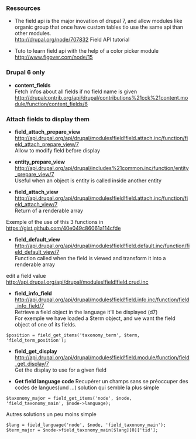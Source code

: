 ### Ressources

* The field api is the major inovation of drupal 7, and allow modules like organic group that once have custom tables tio use the same api than other modules.    
http://drupal.org/node/707832 Field API tutorial

* Tuto to learn field api with the help of a color picker module 
http://www.figover.com/node/15


### Drupal 6 only 

* **content_fields**    
Fetch infos about all fields if no field name is given 
http://drupalcontrib.org/api/drupal/contributions%21cck%21content.module/function/content_fields/6

### Attach fields to display them

* **field_attach_prepare_view**   
http://api.drupal.org/api/drupal/modules!field!field.attach.inc/function/field_attach_prepare_view/7   
Allow to modify field before display


* **entity_prepare_view**    
http://api.drupal.org/api/drupal/includes%21common.inc/function/entity_prepare_view/7   
Useful when an object is entity is called inside another entity

* **field_attach_view**    
http://api.drupal.org/api/drupal/modules!field!field.attach.inc/function/field_attach_view/7   
Return of a renderable array

Exemple of the use of this 3 functions in https://gist.github.com/40e049c86061a114cfde

* **field_default_view**    
http://api.drupal.org/api/drupal/modules!field!field.default.inc/function/field_default_view/7   
Function called when the field is viewed and transform it into a renderable array 

edit a field value   
http://api.drupal.org/api/drupal/modules!field!field.crud.inc

* **field_info_field**    
http://api.drupal.org/api/drupal/modules!field!field.info.inc/function/field_info_field/7   
Retrieve a field object in the language it'll be displayed (d7)   
For exemple we have loaded a $term object, and we want the field object of one of its fields. 
```
$position = field_get_items('taxonomy_term', $term, 'field_term_position');
```

* **field_get_display**   
http://api.drupal.org/api/drupal/modules!field!field.module/function/field_get_display/7   
Get the display to use for a given field

* **Get field language code** 
Recupérer un champs sans se préoccuper des codes de langues(und ...)
solution qui semble la plus simple
```
$taxonomy_major = field_get_items('node', $node, 'field_taxonomy_main', $node->language);
```

Autres solutions un peu moins simple
```
$lang = field_language('node', $node, 'field_taxonomy_main');
$term_major = $node->field_taxonomy_main[$lang][0]['tid'];
```